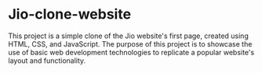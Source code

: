 # Jio-clone-website
This project is a simple clone of the Jio website's first page, created using HTML, CSS, and JavaScript. The purpose of this project is to showcase the use of basic web development technologies to replicate a popular website's layout and functionality.
